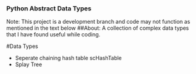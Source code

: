 ### Python Abstract Data Types
Note: This project is a development branch and code may not function as
mentioned in the text below
##About:
A collection of complex data types that I have found useful while coding.

#Data Types
* Seperate chaining hash table scHashTable
* Splay Tree


